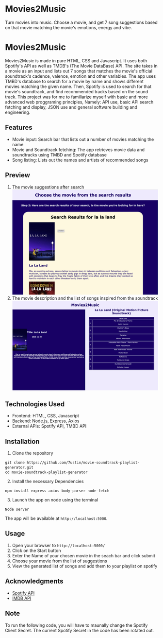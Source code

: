 # Movies2Music

Turn movies into music. Choose a movie, and get 7 song suggestions based on that movie matching the movie's emotions, energy and vibe.

# Movies2Music

Movies2Music is made in pure HTML, CSS and Javascript. It uses both Spotify's API as well as TMDB's (The Movie DataBase) API. The site takes in a movie as an input and lists out 7 songs that matches the movie's official soundtrack's cadence, valence, emotion and other variables. The app uses TMBD's database to search for a movie by name and shows different movies matching the given name. Then, Spotify is used to search for that movie's soundtrack, and find recommended tracks based on the sound track. This project was for me to familiarize myself with basic and more advanced web proggraming principles, Namely: API use, basic API search fetching and display, JSON use and general software building and engineering.

## Features

- Movie input: Search bar that lists out a number of movies matching the name
- Movie and Soundtrack fetching: The app retrieves movie data and soundtracks using TMBD and Spotify database
- Song listing: Lists out the names and artists of recommended songs

## Preview

1. The movie suggestions after search
   ![App Screenshot](images/searchpic.png)
2. The movie description and the list of songs inspired from the soundtrack
   ![App Screenshot](images/moviepic.png)

## Technologies Used

- Frontend: HTML, CSS, Javascript
- Backend: Node.js, Express, Axios
- External APIs: Spotify API, TMBD API

## Installation

1. Clone the repository

```
git clone https://github.com/7ustin/movie-soundtrack-playlist-generator.git
cd movie-soundtrack-playlist-generator
```

2. Install the necessary Dependencies

```
npm install express axios body-parser node-fetch
```

3. Launch the app on node using the terminal

```
Node server
```

The app will be available at `http://localhost:5000`.

## Usage

1. Open your browser to `http://localhost:5000/`
2. Click on the Start button
3. Enter the Name of your chosen movie in the seach bar and click submit
4. Choose your movie from the list of suggestions
5. View the generated list of songs and add them to your playlist on spotify

## Acknowledgments

- [Spotify API](https://developer.spotify.com/documentation/web-api)
- [IMDB API](https://developer.imdb.com/non-commercial-datasets/)

## Note
To run the following code, you will have to maunally change the Spotify Client Secret. The current Spotify Secret in the code has been rotated out.
